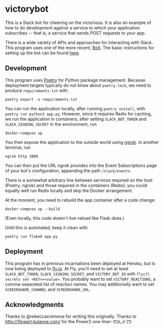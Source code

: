 victorybot
==========

This is a Slack bot for cheering on the victorious. It is also an
example of how to do development against a service to which your
application subscribes -- that is, a service that sends POST requests
to your app.

There is a wide variety of APIs and approaches for interacting with
Slack. This program uses one of the more recent,
[Bolt](https://slack.dev/bolt-python/concepts). The basic instructions
for setting up the bot can be found
[here](https://api.slack.com/start/building/bolt-python).

Development
-----------

This program uses [Poetry](https://python-poetry.org/) for Python
package management. Because deployment targets typically do not know
about `poetry.lock`, we need to produce `requirements.txt` with

    poetry export -o requirements.txt

You can run the application locally, after running `poetry install`,
with `poetry run python3 app.py`. However, since it requires Redis for
caching, we run the application in containers; after setting
`SLACK_BOT_TOKEN` and `SLACK_SIGNING_SECRET` in the environment, run

    docker-compose up

You then expose the application to the outside world using
[ngrok](https://ngrok.com/download). In another terminal, run

    ngrok http 3000

You can then put the URL ngrok provides into the Event Subscriptions
page of your bot's configuration, appending the path `/slack/events`.

There is a somewhat arbitrary line between services required on the
host (Poetry, ngrok) and those required in the containers (Redis); you
could equally well run Redis locally and skip the Docker
arrangement.

At the moment, you need to rebuild the app container after a code
change:

    docker-compose up --build

(Even locally, this code doesn't live-reload like Flask does.)

Until this is automated, keep it clean with

    poetry run flake8 app.py

Deployment
----------

This program has in previous incarnations been deployed at Heroku, but
is now being deployed to [fly.io](https://fly.io/). At Fly, you'll
need to set at least `SLACK_BOT_TOKEN`, `SLACK_SIGNING_SECRET`, and
`VICTORY_BOT_ID` with `flyctl secrets set <KEY>=<value>`. You probably
want to set `VICTORY_REACTIONS`, a comma-separated list of reaction
names. You may additionally want to set `SCREENSHARE_CHANNEL` and
`SCREENSHARE_URL`.

Acknowledgments
---------------

Thanks to @rebeccacremona for writing this originally. Thanks to
http://1lineart.kulaone.com/ for the Power2 one-liner: ᕦ(ò_óˇ)ᕤ
